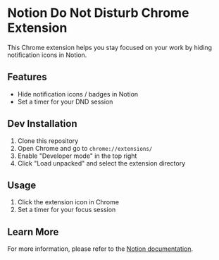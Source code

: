 # Notion Do Not Disturb Chrome Extension

This Chrome extension helps you stay focused on your work by hiding notification icons in Notion.

## Features

- Hide notification icons / badges in Notion
- Set a timer for your DND session

## Dev Installation

1. Clone this repository
2. Open Chrome and go to `chrome://extensions/`
3. Enable "Developer mode" in the top right
4. Click "Load unpacked" and select the extension directory

## Usage

1. Click the extension icon in Chrome
2. Set a timer for your focus session

## Learn More

For more information, please refer to the [Notion documentation](https://bedecked-iguanadon-085.notion.site/193bde239d3c80f38d9cfa97ac46639c).

